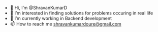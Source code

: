 - 👋 Hi, I’m @ShravanKumarD
- 👀 I’m interested in finding solutions for problems occuring in real life
- 🌱 I’m currently working in Backend development
- 📫 How to reach me shravankumardoure@gmail.com

<!---
ShravanKumarD/ShravanKumarD is a ✨ special ✨ repository because its `README.md` (this file) appears on your GitHub profile.
You can click the Preview link to take a look at your changes.
--->

